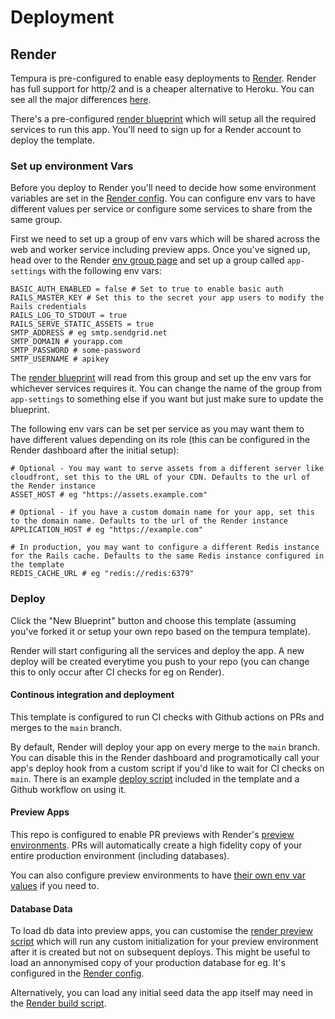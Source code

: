 # Deployment

## Render

Tempura is pre-configured to enable easy deployments to [Render](https://render.com/). Render has full support for http/2 and is a cheaper alternative to Heroku. You can see all the major differences [here](https://render.com/render-vs-heroku-comparison).

There's a pre-configured [render blueprint](https://github.com/darokel/tempura/blob/main/render.yaml) which will setup all the required services to run this app. You'll need to sign up for a Render account to deploy the template.


### Set up environment Vars

Before you deploy to Render you'll need to decide how some environment variables are set in the [Render config](https://github.com/darokel/tempura/blob/main/render.yaml). You can configure env vars to have different values per service or configure some services to share from the same group.

First we need to set up a group of env vars which will be shared across the web and worker service including preview apps. Once you've signed up, head over to the Render [env group page](https://dashboard.render.com/new/env-group) and set up a group called `app-settings` with the following env vars:

```
BASIC_AUTH_ENABLED = false # Set to true to enable basic auth
RAILS_MASTER_KEY # Set this to the secret your app users to modify the Rails credentials
RAILS_LOG_TO_STDOUT = true
RAILS_SERVE_STATIC_ASSETS = true
SMTP_ADDRESS # eg smtp.sendgrid.net
SMTP_DOMAIN # yourapp.com
SMTP_PASSWORD # some-password
SMTP_USERNAME # apikey
```

The [render blueprint](https://github.com/darokel/tempura/blob/main/render.yaml) will read from this group and set up the env vars for whichever services requires it. You can change the name of the group from `app-settings` to something else if you want but just make sure to update the blueprint.

The following env vars can be set per service as you may want them to have different values depending on its role (this can be configured in the Render dashboard after the initial setup):

```
# Optional - You may want to serve assets from a different server like cloudfront, set this to the URL of your CDN. Defaults to the url of the Render instance
ASSET_HOST # eg "https://assets.example.com"

# Optional - if you have a custom domain name for your app, set this to the domain name. Defaults to the url of the Render instance 
APPLICATION_HOST # eg "https://example.com"

# In production, you may want to configure a different Redis instance for the Rails cache. Defaults to the same Redis instance configured in the template
REDIS_CACHE_URL # eg "redis://redis:6379"
```

### Deploy

Click the "New Blueprint" button and choose this template (assuming you've forked it or setup your own repo based on the tempura template).

Render will start configuring all the services and deploy the app. A new deploy will be created everytime you push to your repo (you can change this to only occur after CI checks for eg on Render).

#### Continous integration and deployment

This template is configured to run CI checks with Github actions on PRs and merges to the `main` branch.

By default, Render will deploy your app on every merge to the `main` branch. You can disable this in the Render dashboard and programotically call your app's deploy hook from a custom script if you'd like to wait for CI checks on `main`. There is an example [deploy script](https://github.com/darokel/tempura/blob/main/bin/deploy.sh) included in the template and a Github workflow on using it.
#### Preview Apps

This repo is configured to enable PR previews with Render's [preview environments](https://render.com/docs/preview-environments). PRs will automatically create a high fidelity copy of your entire production environment (including databases).

You can also configure preview environments to have [their own env var values](https://render.com/docs/preview-environments) if you need to.

#### Database Data

To load db data into preview apps, you can customise the [render preview script](https://github.com/darokel/tempura/blob/master/bin/render-preview.sh) which will run any custom initialization for your preview environment after it is created but not on subsequent deploys. This might be useful to load an annonymised copy of your production database for eg. It's configured in the [Render config](https://github.com/darokel/tempura/blob/main/render.yaml#L13).

Alternatively, you can load any initial seed data the app itself may need in the [Render build script](https://github.com/darokel/tempura/blob/master/bin/render-build.sh).